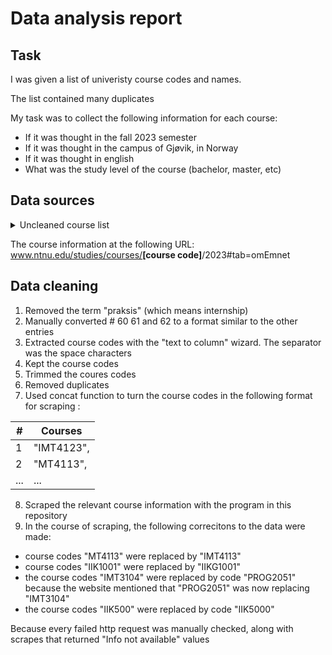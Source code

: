 # Data analysis report
## Task
I was given a list of univeristy course codes and names. 

The list contained many duplicates

My task was to collect the following information for each course:
- If it was thought in the fall 2023 semester
- If it was thought in the campus of Gjøvik, in Norway
- If it was thought in english
- What was the study level of the course (bachelor, master, etc)

## Data sources

<details>
  <summary>Uncleaned course list</summary>

|#| Courses |
|--| ------ |
| 1 | IMT4123 - System Security |
| 2 | MT4113 - Introduction to Cyber and Information Security Technology |
| 3 | IMT4114 - Introduction to Digital Forensics |
| 4 | IMT4887 - Specialisation in Web Technology |
| 5 | NFUT0030 - Norwegian for foreigners, online short course |
| 6 | TØL4018 – Renewable Energy Technology  |
| 7 | TØL4023 – Energy system analysis project course |
| 8 | TØL4012 – Sustainability Assessment    |
| 9 | TØL4014 – Sustainable Manufacturing Systems |
| 10 | IDG2003 - Back-end web development |
| 11 | IMT4889 - Specialisation in Decentralised Technologies |
| 12 | PROG2007 - Mobile Programming |
| 13 | TTM4165 - Digital Economics |
| 14 | IMT4887 - Specialisation in Web Technology |
| 15 | IIKG2001 - Software Security |
| 16 | IIKG3005 - Infrastructure as Code |
| 17 | TPD4156 Design 7- Service Design |
| 18 | IMT4312 Quantitative Methods and Use of Eyetrackers |
| 19 | IMT4316 Information Architecture |
| 20 | IMT4316 Information Architecture |
| 21 | IMT4898 Specialisation in Interaction Design |
| 22 | IMT4309 Usability and Human Factors in Interaction Design  |
| 23 | IDG4112 Research by Design and Tangible Interaction |
| 24 | TPD4156 Design 7 - Service Design |
| 25 | IMT4392 - Deep Learning for Visual Computing |
| 26 | IDIG4002 - Computer Graphics Fundamentals and Applications |
| 27 | PROG2002 - Graphics Programming |
| 28 | IMT4895 - Specialisation in Colour Imaging |
| 29 | IMT4304 : Cross-media Color Reproduction |
| 30 | IMT4884 : Colour management  |
| 31 | SMF1212 : Project management |
| 32 | SMF3084F : Organizational Behavior |
| 33 | NFUT0030 : Norwegian for foreigners, online short course |
| 34 | IMT3603 - Game Programming |
| 35 | PROG2002 - Graphics  Programming |
| 36 | IIK3100 - Ethical Hacking and Penetration Testing |
| 37 | NFUT0060 - Norwegian for foreigners, short course |
| 38 | IMT3603 - Game Programming |
| 39 | PROG2007 - Mobile Programming |
| 40 | PROG2053 - Web Technologies |
| 41 | NFUT0030 - Norwegian for foreigners, online short course |
| 42 | IDIG4002 - Computer Graphics Fundamentals and Applications  |
| 43 | IMT3603 - Game Programming |
| 44 | PROG2002 - Graphics Programming |
| 45 | NFUT0030 - Norwegian for foreigners, online short course |
| 46 | FENG2020 - Energy system analysis |
| 47 | FENG2022 - Bioenergy |
| 48 | TEK2002 - EcoDesign |
| 49 | TØL4018 - Renewable Energy Technology |
| 50 | TØL4015 - Project work |
| 51 | TØL4082 - Project Work for Exchange Students |
| 52 | PROG2007 Mobile Programming |
| 53 | IMT4316 Information Architecture |
| 54 | IDG2012 Web Accessibility, Usability and Ethics |
| 55 | PROG2053 Web Technologies |
| 56 | IDG2009 - Communication |
| 57 | IDG1006 - Physical Prototyping |
| 58 | IDG1362 - Introduction to User-Centered Design |
| 59 | IDG1100 - Web Fundamentals |
| 60 | Intrusion Detection in Physical and Virtual Networks (IMT4204) |
| 61 | Advanced Ethical Hacking - Information Security, Specialization Course (TTM4536) |
| 62 | Norwegian for foreigners, online short course - Campus Ålesund og Campus Gjøvik (NFUT0031) |
| 63 | IMT4392 Deep Learning for Visual Computing |
| 64 | IDIG4002 Computer Graphics Fundamentals and Applications |
| 65 | IDIG4321 Introduction to Color Image Processing |
| 66 | IMT4884 Advanced Colour Management |
| 67 | IIK3100 – Ethical Hacking and Penetration Testing |
| 68 | IIK1001 – Cyber security and computer networks  |
| 69 | PROG2053 – WWW technologies  |
| 70 | IMT3104 – Artificial Intelligence  |
| 71 | IIKG2001 - Software Security |
| 72 | NFUT0030 – Norwegian for foreigners |
| 73 | TPD4156 Design 7- Service Design |
| 74 | IMT4312 Quantitative Methods and Use of Eyetrackers |
| 75 | IMT4316 Information Architecture |
| 76 | TPD4156 Design 7- Service Design |
| 77 | IMT4312 Quantitative Methods and Use of Eyetrackers |
| 78 | IMT4316 Information Architecture |
| 79 | IMT4304 : Cross-Media Color Reproduction |
| 80 | SMF1200 : Introduction to Logistics Management |
| 81 | TØL4014 : Sustainable Manufacturing Systems |
| 82 | NFUT0031 : Norwegian for foreigners, online short course - Campus Ålesund og Campus Gjøvik |
| 83 | PROG2007 - Mobile Programming |
| 84 | IMT3603 - Game Programming |
| 85 | IIK3100 - Ethical Hacking and Penetration Testing |
| 86 | Praksis |
| 87 | IIKG1001 - Cybersecurity and computer networks |
| 88 | IDG2004 - Information Structures and Database Systems  |
| 89 | PROG2007 - Mobile Programming |
| 90 | IIK3100 - Ethical Hacking and Penetration Testing |
| 91 | NFUT0030 - Norwegian for foreigners, online short course |
| 92 | IMT4204 - Intrusion Detection in Physical and Virtual Networks |
| 93 | IIKG2001 - Software Security |
| 94 | IMT4123 - System Security |
| 95 | TTM4536 - Advanced Ethical Hacking  - Information Security, Specialization Course |
| 96 | IIKG3005 - Infrastructure as Code |
| 97 | IMT4113 - Introduction to Cyber and Information Security Technology |
| 98 | IMT4203 - Critical Infrastructure Security |
| 99 | IMT4115 - Introduction to Information Security Management |
| 100 | TPD4156 Design 7- Service Design |
| 101 | IMT4312 Quantitative Methods and Use of Eyetrackers |
| 102 | IMT4316 Information Architecture |
| 103 | IMT4392 Deep Learning for visual computing |
| 104 | IDIG4002 Computer Graphics Fundamentals and Applications |
| 105 | IMT4305 Image Processing and Analysis |
| 106 | IMT4895 Specialising in Colour Imaging |
| 107 | IMT4392 - Deep Learning for Visual Computing |
| 108 | IDIG4002 - Computer Graphics Fundamentals and Applications |
| 109 | IMT4895 - Specialisation in Colour Imaging |
| 110 | PROG2002 - Graphics Programming |
| 111 | PROG2007 - Mobile Programming |
| 112 | IMT3603 - Game Programming |
| 113 | IMT4134 - Specialisation in Software Engingeering |
| 114 | IMT4887 - Specialisation in Web Technology |
| 115 | TPD4156 Design 7- Service Design |
| 116 | IMT4312 Quantitative Methods and Use of Eyetrackers |
| 117 | IMT4316 Information Architecture |
| 118 | IDG1362 - Introduction to User-Centered Design |
| 119 | IDG1292 - Web Coding |
| 120 | IDG2012 - Web Accessibility, Usability and Ethics |
| 121 | IDIG4002 - Computer Graphics Fundamentals and Applications |
| 122 | IMT4884 Advanced Colour Management |
| 123 | IMT4890: Specialisation in Video Processing  |
| 124 | IMT4135: Introduction to Research on Colour and Visual Computing  |
| 125 | IMT4217 - Introduction to Data Privacy |
| 126 | IMT4114 - Introduction to Digital Forensics |
| 127 | IIK500 - Digital Law and Business |
| 128 | IIKG6503 - Introduction to Information Security Management |
| 129 | IMT4114 - Introduction to Digital Forensics |
| 130 | IMT4204 Intrusion Detection in Physical and Virtual Networks |
| 131 | IIKG2001 - Software Security |
| 132 | NFUT0031 - Norwegian for foreigners, online short course |
| 133 | TØL4018 – Renewable Energy Technology  |
| 134 | TØL4023 – Energy system analysis project course |
| 135 | TØL4012 – Sustainability Assessment    |
| 136 | TØL4014 – Sustainable Manufacturing Systems |
| 137 | PROG2002 - Graphics Programming |
| 138 | IMT3603 - Game Programming |
| 139 | IDG1362 - Introduction to User-Centered Design |
| 140 | NFUT0030 - Norwegian for foreigners, online short course |
  
</details>

The course information at the following URL:
www.ntnu.edu/studies/courses/<strong>[course code]</strong>/2023#tab=omEmnet</div>

## Data cleaning
1. Removed the term "praksis" (which means internship)
2. Manually converted # 60 61 and 62 to a format similar to the other entries
3. Extracted course codes with the "text to column" wizard. The separator was the space characters
4. Kept the course codes
5. Trimmed the coures codes
6. Removed duplicates
7. Used concat function to turn the course codes in the following format for scraping :

  |#| Courses |
  |--| ------ |
  | 1 | "IMT4123", |
  | 2 | "MT4113",|
  | ... | ... |
  
8. Scraped the relevant course information with the program in this repository
9. In the course of scraping, the following correcitons to the data were made: 

- course codes "MT4113" were replaced by "IMT4113"
- course codes "IIK1001" were replaced by "IIKG1001"
- the course codes "IMT3104" were replaced by code "PROG2051" because the website mentioned that "PROG2051" was now replacing "IMT3104"
- the course codes "IIK500" were replaced by code "IIK5000"

Because every failed http request was manually checked, along with scrapes that returned "Info not available" values

